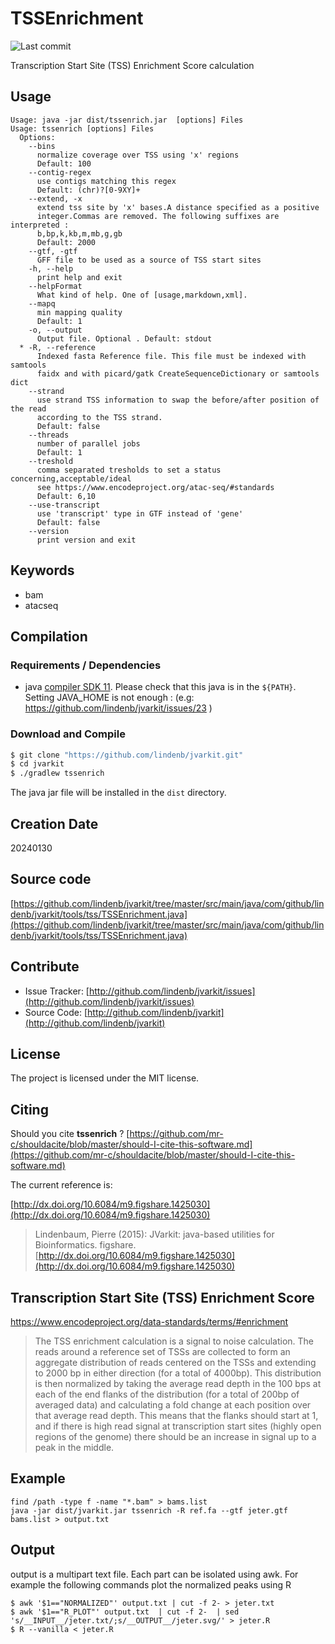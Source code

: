 # TSSEnrichment

![Last commit](https://img.shields.io/github/last-commit/lindenb/jvarkit.png)

Transcription Start Site (TSS) Enrichment Score calculation


## Usage

```
Usage: java -jar dist/tssenrich.jar  [options] Files
Usage: tssenrich [options] Files
  Options:
    --bins
      normalize coverage over TSS using 'x' regions
      Default: 100
    --contig-regex
      use contigs matching this regex
      Default: (chr)?[0-9XY]+
    --extend, -x
      extend tss site by 'x' bases.A distance specified as a positive 
      integer.Commas are removed. The following suffixes are interpreted : 
      b,bp,k,kb,m,mb,g,gb 
      Default: 2000
    --gtf, -gtf
      GFF file to be used as a source of TSS start sites
    -h, --help
      print help and exit
    --helpFormat
      What kind of help. One of [usage,markdown,xml].
    --mapq
      min mapping quality
      Default: 1
    -o, --output
      Output file. Optional . Default: stdout
  * -R, --reference
      Indexed fasta Reference file. This file must be indexed with samtools 
      faidx and with picard/gatk CreateSequenceDictionary or samtools dict
    --strand
      use strand TSS information to swap the before/after position of the read 
      according to the TSS strand.
      Default: false
    --threads
      number of parallel jobs
      Default: 1
    --treshold
      comma separated tresholds to set a status concerning,acceptable/ideal 
      see https://www.encodeproject.org/atac-seq/#standards
      Default: 6,10
    --use-transcript
      use 'transcript' type in GTF instead of 'gene'
      Default: false
    --version
      print version and exit

```


## Keywords

 * bam
 * atacseq


## Compilation

### Requirements / Dependencies

* java [compiler SDK 11](https://jdk.java.net/11/). Please check that this java is in the `${PATH}`. Setting JAVA_HOME is not enough : (e.g: https://github.com/lindenb/jvarkit/issues/23 )


### Download and Compile

```bash
$ git clone "https://github.com/lindenb/jvarkit.git"
$ cd jvarkit
$ ./gradlew tssenrich
```

The java jar file will be installed in the `dist` directory.


## Creation Date

20240130

## Source code 

[https://github.com/lindenb/jvarkit/tree/master/src/main/java/com/github/lindenb/jvarkit/tools/tss/TSSEnrichment.java](https://github.com/lindenb/jvarkit/tree/master/src/main/java/com/github/lindenb/jvarkit/tools/tss/TSSEnrichment.java)


## Contribute

- Issue Tracker: [http://github.com/lindenb/jvarkit/issues](http://github.com/lindenb/jvarkit/issues)
- Source Code: [http://github.com/lindenb/jvarkit](http://github.com/lindenb/jvarkit)

## License

The project is licensed under the MIT license.

## Citing

Should you cite **tssenrich** ? [https://github.com/mr-c/shouldacite/blob/master/should-I-cite-this-software.md](https://github.com/mr-c/shouldacite/blob/master/should-I-cite-this-software.md)

The current reference is:

[http://dx.doi.org/10.6084/m9.figshare.1425030](http://dx.doi.org/10.6084/m9.figshare.1425030)

> Lindenbaum, Pierre (2015): JVarkit: java-based utilities for Bioinformatics. figshare.
> [http://dx.doi.org/10.6084/m9.figshare.1425030](http://dx.doi.org/10.6084/m9.figshare.1425030)


## Transcription Start Site (TSS) Enrichment Score

https://www.encodeproject.org/data-standards/terms/#enrichment

> The TSS enrichment calculation is a signal to noise calculation.
> The reads around a reference set of TSSs are collected to form an aggregate distribution of reads centered on the TSSs and extending to 2000 bp in either direction (for a total of 4000bp).
> This distribution is then normalized by taking the average read depth in the 100 bps at each of the end flanks of the distribution (for a total of 200bp of averaged data) and calculating a fold change at each position over that average read depth. This means that the flanks should start at 1, and if there is high read signal at transcription start sites (highly open regions of the genome) there should be an increase in signal up to a peak in the middle. 


## Example

```
find /path -type f -name "*.bam" > bams.list
java -jar dist/jvarkit.jar tssenrich -R ref.fa --gtf jeter.gtf bams.list > output.txt
```

## Output

output is a multipart text file. Each part can be isolated using awk. For example the following
commands plot the normalized peaks using R

```
$ awk '$1=="NORMALIZED"' output.txt | cut -f 2- > jeter.txt
$ awk '$1=="R_PLOT"' output.txt  | cut -f 2-  | sed 's/__INPUT__/jeter.txt/;s/__OUTPUT__/jeter.svg/' > jeter.R
$ R --vanilla < jeter.R
```


